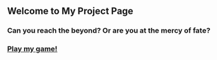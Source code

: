 ## Welcome to My Project Page

### Can you reach the beyond? Or are you at the mercy of fate?
### [Play my game!](/project.html)
